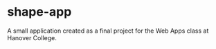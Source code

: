 # shape-app
A small application created as a final project for the Web Apps class at Hanover College.
